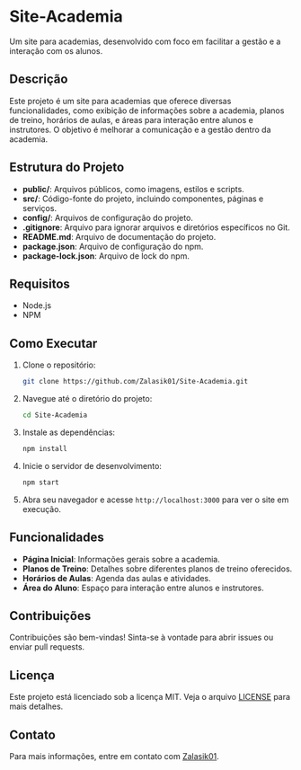# Site-Academia

Um site para academias, desenvolvido com foco em facilitar a gestão e a interação com os alunos.

## Descrição

Este projeto é um site para academias que oferece diversas funcionalidades, como exibição de informações sobre a academia, planos de treino, horários de aulas, e áreas para interação entre alunos e instrutores. O objetivo é melhorar a comunicação e a gestão dentro da academia.

## Estrutura do Projeto

- **public/**: Arquivos públicos, como imagens, estilos e scripts.
- **src/**: Código-fonte do projeto, incluindo componentes, páginas e serviços.
- **config/**: Arquivos de configuração do projeto.
- **.gitignore**: Arquivo para ignorar arquivos e diretórios específicos no Git.
- **README.md**: Arquivo de documentação do projeto.
- **package.json**: Arquivo de configuração do npm.
- **package-lock.json**: Arquivo de lock do npm.

## Requisitos

- Node.js
- NPM

## Como Executar

1. Clone o repositório:
    ```bash
    git clone https://github.com/Zalasik01/Site-Academia.git
    ```
2. Navegue até o diretório do projeto:
    ```bash
    cd Site-Academia
    ```
3. Instale as dependências:
    ```bash
    npm install
    ```
4. Inicie o servidor de desenvolvimento:
    ```bash
    npm start
    ```
5. Abra seu navegador e acesse `http://localhost:3000` para ver o site em execução.

## Funcionalidades

- **Página Inicial**: Informações gerais sobre a academia.
- **Planos de Treino**: Detalhes sobre diferentes planos de treino oferecidos.
- **Horários de Aulas**: Agenda das aulas e atividades.
- **Área do Aluno**: Espaço para interação entre alunos e instrutores.

## Contribuições

Contribuições são bem-vindas! Sinta-se à vontade para abrir issues ou enviar pull requests.

## Licença

Este projeto está licenciado sob a licença MIT. Veja o arquivo [LICENSE](LICENSE) para mais detalhes.

## Contato

Para mais informações, entre em contato com [Zalasik01](https://github.com/Zalasik01).
